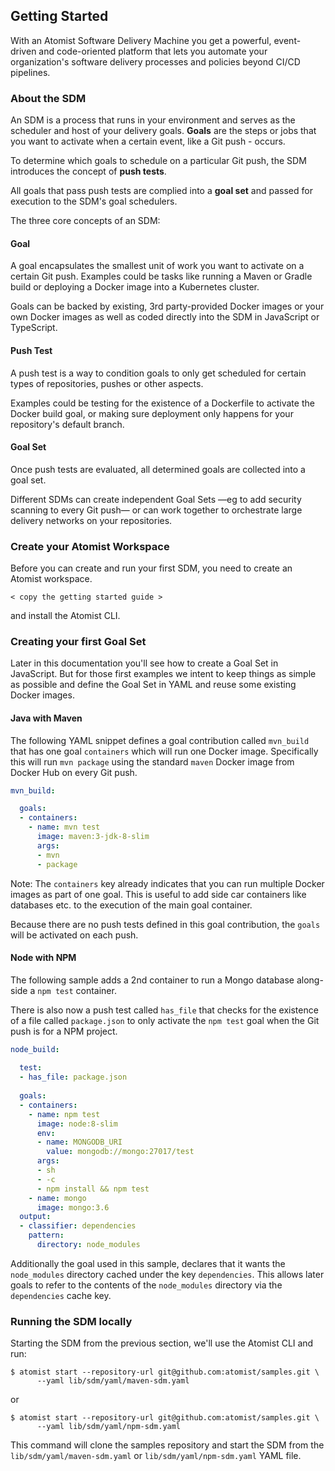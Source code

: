 ## Getting Started

With an Atomist Software Delivery Machine you get a powerful, event-
driven and code-oriented platform that lets you automate your 
organization's software delivery processes and policies beyond CI/CD
pipelines. 

### About the SDM

An SDM is a process that runs in your environment and serves as the
scheduler and host of your delivery goals. **Goals** are the steps 
or jobs that you want to activate when a certain event, like a Git 
push - occurs. 

To determine which goals to schedule on a particular Git push, the 
SDM introduces the concept of **push tests**.

All goals that pass push tests are complied into a **goal set** and
passed for execution to the SDM's goal schedulers.

The three core concepts of an SDM:

#### Goal

A goal encapsulates the smallest unit of work you want to activate on 
a certain Git push. Examples could be tasks like running a Maven or 
Gradle build or deploying a Docker image into a Kubernetes cluster. 

Goals can be backed by existing, 3rd party-provided Docker images or 
your own Docker images as well as coded directly into the SDM in
JavaScript or TypeScript.  

#### Push Test

A push test is a way to condition goals to only get scheduled for 
certain types of repositories, pushes or other aspects. 

Examples could be testing for the existence of a Dockerfile to 
activate the Docker build goal, or making sure deployment only happens
for your repository's default branch.

#### Goal Set 

Once push tests are evaluated, all determined goals are collected
into a goal set.

Different SDMs can create independent Goal Sets —eg to add security
scanning to every Git push— or can work together to orchestrate large 
delivery networks on your repositories.    

### Create your Atomist Workspace

Before you can create and run your first SDM, you need to create an 
Atomist workspace. 

`< copy the getting started guide >`

and install the Atomist CLI.

### Creating your first Goal Set

Later in this documentation you'll see how to create a Goal Set in
JavaScript. But for those first examples we intent to keep things as 
simple as possible and define the Goal Set in YAML and reuse some 
existing Docker images.

#### Java with Maven 

The following YAML snippet defines a goal contribution called `mvn_build`
that has one goal `containers` which will run one Docker image. Specifically 
this will run `mvn package` using the standard `maven` Docker image from 
Docker Hub on every Git push. 

```yaml
mvn_build:

  goals:
  - containers:
    - name: mvn test
      image: maven:3-jdk-8-slim
      args:
      - mvn
      - package
```

Note: The `containers` key already indicates that you can run multiple 
Docker images as part of one goal. This is useful to add side car 
containers like databases etc. to the execution of the main goal container.

Because there are no push tests defined in this goal contribution, the `goals`
will be activated on each push. 

#### Node with NPM

The following sample adds a 2nd container to run a Mongo database along-side
a `npm test` container. 

There is also now a push test called `has_file` that checks for the existence
of a file called `package.json` to only activate the `npm test` goal when the
Git push is for a NPM project. 

```yaml
node_build:  
  
  test: 
  - has_file: package.json
     
  goals:
  - containers:
    - name: npm test
      image: node:8-slim
      env:
      - name: MONGODB_URI
        value: mongodb://mongo:27017/test
      args:
      - sh
      - -c
      - npm install && npm test
    - name: mongo
      image: mongo:3.6
  output:
  - classifier: dependencies
    pattern:
      directory: node_modules
```

Additionally the goal used in this sample, declares that it wants the `node_modules`
directory cached under the key `dependencies`. This allows later goals to refer to the
contents of the `node_modules` directory via the `dependencies` cache key.

### Running the SDM locally

Starting the SDM from the previous section, we'll use the Atomist 
CLI and run:

```shell script
$ atomist start --repository-url git@github.com:atomist/samples.git \
      --yaml lib/sdm/yaml/maven-sdm.yaml
```

or

```shell script
$ atomist start --repository-url git@github.com:atomist/samples.git \
      --yaml lib/sdm/yaml/npm-sdm.yaml
```

This command will clone the samples repository and start the SDM from the
`lib/sdm/yaml/maven-sdm.yaml` or `lib/sdm/yaml/npm-sdm.yaml` YAML file.
